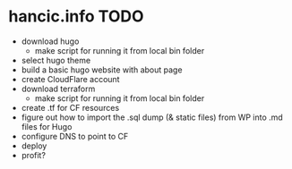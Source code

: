 # hancic.info TODO

- download hugo
    - make script for running it from local bin folder
- select hugo theme
- build a basic hugo website with about page
- create CloudFlare account
- download terraform
    - make script for running it from local bin folder
- create .tf for CF resources
- figure out how to import the .sql dump (& static files) from WP into .md files for Hugo
- configure DNS to point to CF
- deploy
- profit?
